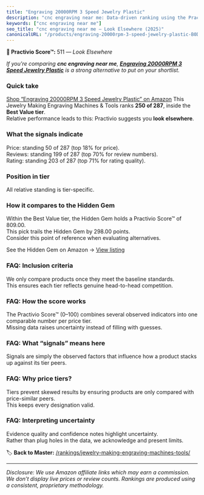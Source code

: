 ```yaml
---
title: "Engraving 20000RPM 3 Speed Jewelry Plastic"
description: "cnc engraving near me: Data-driven ranking using the Practivio Score™. Positioned by quality, value, demand, findability, momentum."
keywords: ["cnc engraving near me"]
seo_title: "cnc engraving near me — Look Elsewhere (2025)"
canonicalURL: "/products/engraving-20000rpm-3-speed-jewelry-plastic-B0DRN4SJDY/"
---
```


**🚫 Practivio Score™:** 511 — _Look Elsewhere_


*If you're comparing **cnc engraving near me**, **[Engraving 20000RPM 3 Speed Jewelry Plastic](https://www.amazon.com/dp/B0DRN4SJDY?tag=practivio-20)** is a strong alternative to put on your shortlist.*
### Quick take
[Shop “Engraving 20000RPM 3 Speed Jewelry Plastic” on Amazon](https://www.amazon.com/dp/B0DRN4SJDY?tag=practivio-20)
This Jewelry Making Engraving Machines & Tools ranks **250 of 287**, inside the **Best Value tier**.  
Relative performance leads to this: Practivio suggests you **look elsewhere**.

### What the signals indicate
Price: standing 50 of 287 (top 18% for price).  
Reviews: standing 199 of 287 (top 70% for review numbers).  
Rating: standing 203 of 287 (top 71% for rating quality).  

### Position in tier
All relative standing is tier-specific.

### How it compares to the Hidden Gem
Within the Best Value tier, the Hidden Gem holds a Practivio Score™ of 809.00.  
This pick trails the Hidden Gem by 298.00 points.  
Consider this point of reference when evaluating alternatives.  

See the Hidden Gem on Amazon → [View listing](https://www.amazon.com/dp/B077Y86FKJ?tag=practivio-20)

### FAQ: Inclusion criteria
We only compare products once they meet the baseline standards.  
This ensures each tier reflects genuine head-to-head competition.

### FAQ: How the score works
The Practivio Score™ (0–100) combines several observed indicators into one comparable number per price tier.  
Missing data raises uncertainty instead of filling with guesses.

### FAQ: What “signals” means here
Signals are simply the observed factors that influence how a product stacks up against its tier peers.

### FAQ: Why price tiers?
Tiers prevent skewed results by ensuring products are only compared with price-similar peers.  
This keeps every designation valid.

### FAQ: Interpreting uncertainty
Evidence quality and confidence notes highlight uncertainty.  
Rather than plug holes in the data, we acknowledge and present limits.


🏷️ **Back to Master:** [/rankings/jewelry-making-engraving-machines-tools/](/rankings/jewelry-making-engraving-machines-tools/)

---
_Disclosure: We use Amazon affiliate links which may earn a commission. We don’t display live prices or review counts. Rankings are produced using a consistent, proprietary methodology._
